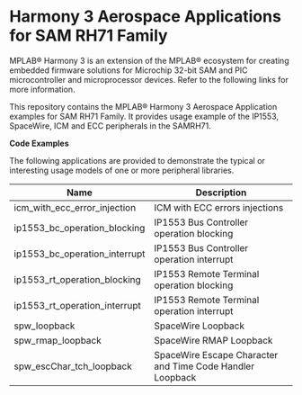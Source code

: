 # Harmony 3 Aerospace Applications for SAM RH71 Family

MPLAB® Harmony 3 is an extension of the MPLAB® ecosystem for creating
embedded firmware solutions for Microchip 32-bit SAM and PIC microcontroller
and microprocessor devices.  Refer to the following links for more information.

This repository contains the MPLAB® Harmony 3 Aerospace Application examples for SAM RH71 Family. It provides
usage example of the IP1553, SpaceWire, ICM and ECC peripherals in the SAMRH71.

**Code Examples**

The following applications are provided to demonstrate the typical or interesting usage models of one or more peripheral libraries.

| Name | Description |
| ---- | ----------- |
|icm_with_ecc_error_injection      | ICM with ECC errors injections             |
|ip1553_bc_operation_blocking      | IP1553 Bus Controller operation blocking   |
|ip1553_bc_operation_interrupt     | IP1553 Bus Controller operation interrupt  |
|ip1553_rt_operation_blocking      | IP1553 Remote Terminal operation blocking  |
|ip1553_rt_operation_interrupt     | IP1553 Remote Terminal operation interrupt |
|spw_loopback                      | SpaceWire Loopback                         |
|spw_rmap_loopback                 | SpaceWire RMAP Loopback                    |
|spw_escChar_tch_loopback          | SpaceWire Escape Character and Time Code Handler Loopback    |

